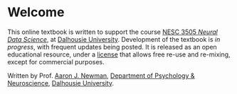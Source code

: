 # Welcome

This online textbook is written to support the course [NESC 3505 *Neural Data Science*](https://academiccalendar.dal.ca/Catalog/ViewCatalog.aspx?pageid=viewcatalog&entitytype=CID&entitycode=NESC+3505), at [Dalhousie University](https://dal.ca). Development of the textbook is *in progress*, with frequent updates being posted. It is released as an open educational resource, under a [license](https://creativecommons.org/licenses/by-nc-sa/4.0/) that allows free re-use and re-mixing, except for commercial purposes.

Written by Prof. [Aaron J. Newman](https://aaronjnewman.com/), [Department of Psychology & Neuroscience](https://www.dal.ca/faculty/science/psychology_neuroscience),  [Dalhousie University](https://dal.ca).
